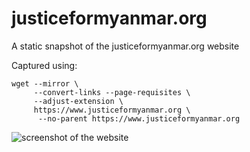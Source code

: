 justiceformyanmar.org
=====================

A static snapshot of the justiceformyanmar.org website

Captured using:

```
wget --mirror \
     --convert-links --page-requisites \
     --adjust-extension \
     https://www.justiceformyanmar.org \
      --no-parent https://www.justiceformyanmar.org
````

![screenshot of the website](https://i.imgur.com/JSyQuh5.png)
